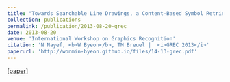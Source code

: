 ```yaml
---
title: "Towards Searchable Line Drawings, a Content-Based Symbol Retrieval Approach with Variable Query Complexity"
collection: publications
permalink: /publication/2013-08-20-grec
date: 2013-08-20
venue: 'International Workshop on Graphics Recognition'
citation: 'N Nayef, <b>W Byeon</b>, TM Breuel |  <i>GREC 2013</i>'
paperurl: 'http://wonmin-byeon.github.io/files/14-13-grec.pdf'
---
```

[[paper]](http://wonmin-byeon.github.io/files/14-13-grec.pdf)
